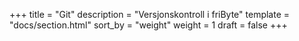 +++
title = "Git"
description = "Versjonskontroll i friByte"
template = "docs/section.html"
sort_by = "weight"
weight = 1
draft = false
+++
